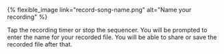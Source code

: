 ---
---

{% flexible_image link="record-song-name.png" alt="Name your recording" %}

Tap the recording timer or stop the sequencer. You will be prompted to enter the name for your recorded file. You will be able to share or save the recorded file after that.
